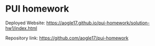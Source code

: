 # PUI homework

Deployed Website: https://aogle17.github.io/pui-homework/solution-hw1/index.html


Repository link: https://github.com/aogle17/pui-homework
